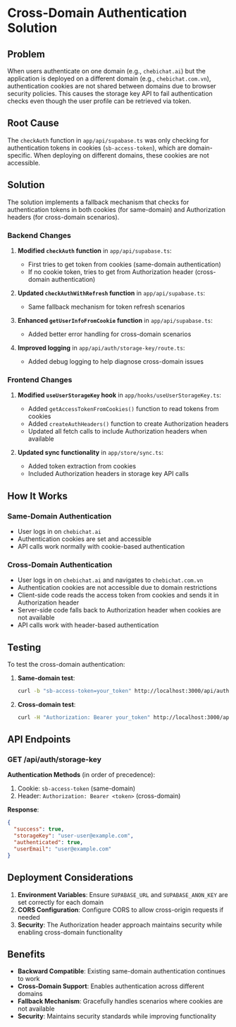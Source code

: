 # Cross-Domain Authentication Solution

## Problem

When users authenticate on one domain (e.g., `chebichat.ai`) but the application is deployed on a different domain (e.g., `chebichat.com.vn`), authentication cookies are not shared between domains due to browser security policies. This causes the storage key API to fail authentication checks even though the user profile can be retrieved via token.

## Root Cause

The `checkAuth` function in `app/api/supabase.ts` was only checking for authentication tokens in cookies (`sb-access-token`), which are domain-specific. When deploying on different domains, these cookies are not accessible.

## Solution

The solution implements a fallback mechanism that checks for authentication tokens in both cookies (for same-domain) and Authorization headers (for cross-domain scenarios).

### Backend Changes

1. **Modified `checkAuth` function** in `app/api/supabase.ts`:
   - First tries to get token from cookies (same-domain authentication)
   - If no cookie token, tries to get from Authorization header (cross-domain authentication)

2. **Updated `checkAuthWithRefresh` function** in `app/api/supabase.ts`:
   - Same fallback mechanism for token refresh scenarios

3. **Enhanced `getUserInfoFromCookie` function** in `app/api/supabase.ts`:
   - Added better error handling for cross-domain scenarios

4. **Improved logging** in `app/api/auth/storage-key/route.ts`:
   - Added debug logging to help diagnose cross-domain issues

### Frontend Changes

1. **Modified `useUserStorageKey` hook** in `app/hooks/useUserStorageKey.ts`:
   - Added `getAccessTokenFromCookies()` function to read tokens from cookies
   - Added `createAuthHeaders()` function to create Authorization headers
   - Updated all fetch calls to include Authorization headers when available

2. **Updated sync functionality** in `app/store/sync.ts`:
   - Added token extraction from cookies
   - Included Authorization headers in storage key API calls

## How It Works

### Same-Domain Authentication
- User logs in on `chebichat.ai`
- Authentication cookies are set and accessible
- API calls work normally with cookie-based authentication

### Cross-Domain Authentication
- User logs in on `chebichat.ai` and navigates to `chebichat.com.vn`
- Authentication cookies are not accessible due to domain restrictions
- Client-side code reads the access token from cookies and sends it in Authorization header
- Server-side code falls back to Authorization header when cookies are not available
- API calls work with header-based authentication

## Testing

To test the cross-domain authentication:

1. **Same-domain test**:
   ```bash
   curl -b "sb-access-token=your_token" http://localhost:3000/api/auth/storage-key
   ```

2. **Cross-domain test**:
   ```bash
   curl -H "Authorization: Bearer your_token" http://localhost:3000/api/auth/storage-key
   ```

## API Endpoints

### GET /api/auth/storage-key

**Authentication Methods** (in order of precedence):
1. Cookie: `sb-access-token` (same-domain)
2. Header: `Authorization: Bearer <token>` (cross-domain)

**Response**:
```json
{
  "success": true,
  "storageKey": "user-user@example.com",
  "authenticated": true,
  "userEmail": "user@example.com"
}
```

## Deployment Considerations

1. **Environment Variables**: Ensure `SUPABASE_URL` and `SUPABASE_ANON_KEY` are set correctly for each domain
2. **CORS Configuration**: Configure CORS to allow cross-origin requests if needed
3. **Security**: The Authorization header approach maintains security while enabling cross-domain functionality

## Benefits

- **Backward Compatible**: Existing same-domain authentication continues to work
- **Cross-Domain Support**: Enables authentication across different domains
- **Fallback Mechanism**: Gracefully handles scenarios where cookies are not available
- **Security**: Maintains security standards while improving functionality
